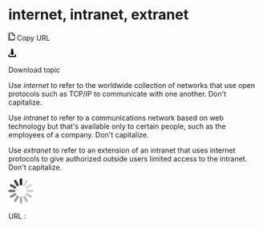 # internet, intranet, extranet

![Copy URL](media/internet-intranet-extranet/Copy.png)
Copy URL

![Download](media/internet-intranet-extranet/Download.png)

Download topic

Use *internet*
to refer to the worldwide collection of networks that use open
protocols such as TCP/IP to communicate with one another. Don't
capitalize.

Use *intranet*
to refer to a communications network based on web technology but
that's available only to certain people, such as the employees of a
company. Don't capitalize.

Use *extranet*
to refer to an extension of an intranet that uses
internet protocols to give authorized outside
users limited access to the intranet. Don't capitalize.

![In progress](media/internet-intranet-extranet/activity-large.gif)

URL :
